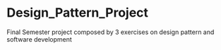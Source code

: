 # Design_Pattern_Project
Final Semester project composed by 3 exercises on design pattern and software development
